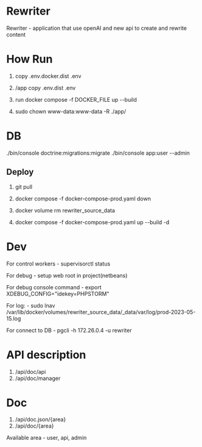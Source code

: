 # Rewriter
Rewriter - application that use openAI and new api to create and rewrite content

# How Run
1. copy .env.docker.dist .env

2. /app copy .env.dist .env

3. run docker compose -f DOCKER_FILE up --build

4. sudo chown www-data:www-data -R ./app/

# DB

./bin/console doctrine:migrations:migrate
./bin/console app:user --admin


## Deploy

1. git pull

2. docker compose -f docker-compose-prod.yaml down

3. docker volume rm rewriter_source_data

4. docker compose -f docker-compose-prod.yaml up --build -d


# Dev
For control workers - supervisorctl status

For debug - setup web root in project(netbeans)

For debug console command - export XDEBUG_CONFIG="idekey=PHPSTORM"

For log: - sudo lnav /var/lib/docker/volumes/rewriter_source_data/_data/var/log/prod-2023-05-15.log

For connect to DB - pgcli -h 172.26.0.4 -u rewriter

# API description
1. /api/doc/api
2. /api/doc/manager

# Doc
1. /api/doc.json/{area}
2. /api/doc/{area}

Available area - user, api, admin

